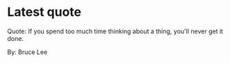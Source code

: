 # Latest quote 

Quote: If you spend too much time thinking about a thing, you'll never get it done. 

By: Bruce Lee